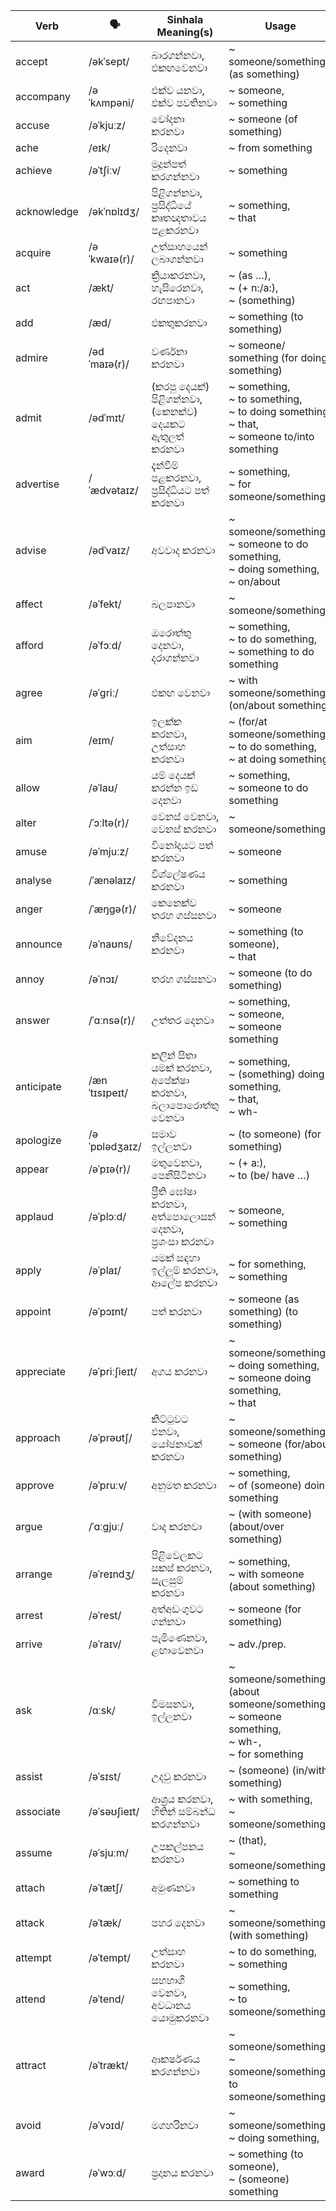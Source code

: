 | Verb        | 🗣️             | Sinhala Meaning(s)                        | Usage                                               |
| ----------- | ------------- | ----------------------------------------- | --------------------------------------------------------------- |
| accept      | /əkˈsept/     | බාරගන්නවා, එකඟවෙනවා                            | ~ someone/something (as something)                                               |
| accompany   | /əˈkʌmpəni/   | එක්ව යනවා,<br>එක්ව පවතිනවා                     | ~ someone,<br>~ something                                                     |
| accuse      | /əˈkjuːz/     | චෝදනා කරනවා                                  | ~ someone (of something)                                                   |
| ache        | /eɪk/         | රිදෙනවා                                      | ~ from something                                                      |
| achieve     | /əˈtʃiːv/     | මුදුන්පත් කරගන්නවා                              | ~ something                                                           |
| acknowledge | /əkˈnɒlɪdʒ/   | පිළිගන්නවා, ප්‍රසිද්ධියේ කෘතඥතාවය පළකරනවා              | ~ something,<br>~ that                                                   |
| acquire     | /əˈkwaɪə(r)/  | උත්සාහයෙන් ලබාගන්නවා                             | ~ something                                                           |
| act         | /ækt/         | ක්‍රියාකරනවා, හැසිරෙනවා, රඟපානවා                     | ~ (as …),<br>~ (+ n:/a:),<br>~ (something)                               |
| add         | /æd/          | එකතුකරනවා                                   | ~ something (to something)                                                  |
| admire      | /ədˈmaɪə(r)/  | වර්ණනා කරනවා                                 | ~ someone/ something (for doing something)                                       |
| admit       | /ədˈmɪt/      | (කරපු දෙයක්) පිළිගන්නවා, (කෙනක්ව) දෙයකට ඇතුලත් කරනවා   | ~ something,<br>~ to something,<br>~ to doing something,<br>~ that,<br>~ someone to/into something |
| advertise   | /ˈædvətaɪz/   | දැන්වීම් පළකරනවා, ප්‍රසිද්ධියට පත් කරනවා              | ~ something,<br>~ for someone/something                                             |
| advise      | /ədˈvaɪz/     | අවවාද කරනවා                                 | ~ someone/something,<br>~ someone to do something,<br>~ doing something,<br>~ on/about         |
| affect      | /əˈfekt/      | බලපානවා                                     | ~ someone/something                                                        |
| afford      | /əˈfɔːd/      | ඔරොත්තු දෙනවා, දරාගන්නවා                          | ~ something,<br>~ to do something,<br>~ something to do something                          |
| agree       | /əˈɡriː/      | එකඟ වෙනවා                                   | ~ with someone/something (on/about something)                                    |
| aim         | /eɪm/         | ඉලක්ක කරනවා, උත්සාහ කරනවා                      | ~ (for/at someone/something),<br>~ to do something,<br>~ at doing something                  |
| allow       | /əˈlaʊ/       | යම් දෙයක් කරන්න ඉඩ දෙනවා                        | ~ something,<br>~ someone to do something                                           |
| alter       | /ˈɔːltə(r)/   | වෙනස් වෙනවා, වෙනස් කරනවා                         | ~ someone/something                                                        |
| amuse       | /əˈmjuːz/     | විනෝදයට පත් කරනවා                             | ~ someone                                                            |
| analyse     | /ˈænəlaɪz/    | විශ්ලේෂණය කරනවා                               | ~ something                                                           |
| anger       | /ˈæŋɡə(r)/    | කෙනෙක්ව තරහ ගස්සනවා                            | ~ someone                                                            |
| announce    | /əˈnaʊns/     | නිවේදනය කරනවා                                | ~ something (to someone),<br>~ that                                           |
| annoy       | /əˈnɔɪ/       | තරහ ගස්සනවා                                 | ~ someone (to do something)                                                |
| answer      | /ˈɑːnsə(r)/   | උත්තර දෙනවා                                  | ~ something,<br>~ someone,<br>~ someone something                                           |
| anticipate  | /ænˈtɪsɪpeɪt/ | කලින් සිතා යමක් කරනවා,<br>අපේක්ෂා කරනවා, බලාපොරොත්තු වෙනවා | ~ something,<br>~ (something) doing something,<br>~ that,<br>~ wh-                      |
| apologize   | /əˈpɒlədʒaɪz/ | සමාව ඉල්ලනවා                                 | ~ (to someone) (for something)                                             |
| appear      | /əˈpɪə(r)/    | මතුවෙනවා, පෙනීසිටිනවා                             | ~ (+ a:),<br>~ to (be/ have …)                                  |
| applaud     | /əˈplɔːd/     | ප්‍රීති ඝෝෂා කරනවා, අත්පොලොසන් දෙනවා,<br>ප්‍රශංසා කරනවා     | ~ someone,<br>~ something                                                     |
| apply       | /əˈplaɪ/      | යමක් සඳහා ඉල්ලුම් කරනවා,<br>ආලේප කරනවා            | ~ for something,<br>~ something                                                |
| appoint     | /əˈpɔɪnt/     | පත් කරනවා                                   | ~ someone (as something) (to something)                                          |
| appreciate  | /əˈpriːʃieɪt/ | අගය කරනවා                                  | ~ someone/something,<br>~ doing something,<br>~ someone doing something,<br>~ that                |
| approach    | /əˈprəʊtʃ/    | කිට්ටුවට එනවා, යෝජනාවක් කරනවා                     | ~ someone/something,<br>~ someone (for/about something)                               |
| approve     | /əˈpruːv/     | අනුමත කරනවා                                 | ~ something,<br>~ of (someone) doing something                                   |
| argue       | /ˈɑːɡjuː/     | වාද කරනවා                                   | ~ (with someone) (about/over something)                                    |
| arrange     | /əˈreɪndʒ/    | පිළිවෙලකට සකස් කරනවා, සැලසුම් කරනවා                | ~ something,<br>~ with someone (about something)                                 |
| arrest      | /əˈrest/      | අත්අඩංගුවට ගන්නවා                              | ~ someone (for something)                                                  |
| arrive      | /əˈraɪv/      | පැමිණෙනවා, ළඟාවෙනවා                              | ~ adv./prep.                                                    |
| ask         | /ɑːsk/        | විමසනවා, ඉල්ලනවා                              | ~ someone/something (about someone/something),<br>~ someone something,<br>~ wh-,<br>~ for something       |
| assist      | /əˈsɪst/      | උදවු කරනවා                                  | ~ (someone) (in/with something)                                            |
| associate   | /əˈsəʊʃieɪt/  | ආශ්‍රය කරනවා, හිතින් සම්බන්ධ කරගන්නවා               | ~ with something,<br>~ someone/something                                            |
| assume      | /əˈsjuːm/     | උපකල්පනය කරනවා                              | ~ (that),<br>~ someone/something                                              |
| attach      | /əˈtætʃ/      | අමුණනවා                                     | ~ something to something                                                    |
| attack      | /əˈtæk/       | පහර දෙනවා                                   | ~ someone/something (with something)                                             |
| attempt     | /əˈtempt/     | උත්සාහ කරනවා                                 | ~ to do something,<br>~ something                                              |
| attend      | /əˈtend/      | සහභාගී වෙනවා, අවධානය යොමුකරනවා                    | ~ something,<br>~ to someone/something                                              |
| attract     | /əˈtrækt/     | ආකර්ෂණය කරගන්නවා                             | ~ someone/something,<br>~ someone/something to someone/something                                 |
| avoid       | /əˈvɔɪd/      | මගහරිනවා                                    | ~ someone/something,<br>~ doing something,                                          |
| award       | /əˈwɔːd/      | ප්‍රදානය කරනවා                                | ~ something (to someone),<br>~ (someone) something                                       |